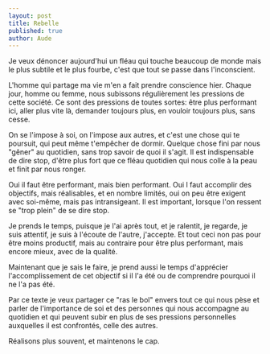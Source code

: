```yaml
---
layout: post
title: Rebelle
published: true
author: Aude
---
```


Je veux dénoncer aujourd'hui un fléau qui touche beaucoup de monde mais le plus subtile et le plus fourbe, c'est que tout se passe dans l'inconscient.

L'homme qui partage ma vie m'en a fait prendre conscience hier. Chaque jour, homme ou femme, nous subissons régulièrement les pressions de cette société. Ce sont des pressions de toutes sortes: être plus performant ici, aller plus vite là, demander toujours plus, en vouloir toujours plus, sans cesse.

On se l'impose à soi, on l'impose aux autres, et c'est une chose qui te poursuit, qui peut même t'empêcher de dormir. Quelque chose fini par nous "gêner" au quotidien, sans trop savoir de quoi il s'agit.
Il est indispensable de dire stop, d'être plus fort que ce fléau quotidien qui nous colle à la peau et finit par nous ronger.

Oui il faut être performant, mais bien performant. Oui l faut accomplir des objectifs, mais réalisables, et en nombre limités, oui on peu être exigent avec soi-même, mais pas intransigeant.
Il est important, lorsque l'on ressent se "trop plein" de se dire stop.

Je prends le temps, puisque je l'ai après tout, et je ralentit,  je regarde, je suis attentif, je suis à l'écoute de l'autre, j'accepte. Et tout ceci non pas pour être moins productif, mais au contraire pour être plus performant, mais encore mieux, avec de la qualité.

Maintenant que je sais le faire, je prend aussi le temps d'apprécier l'accomplissement de cet objectif si il l'a été ou de comprendre pourquoi il ne l'a pas été.

Par ce texte je veux partager ce "ras le bol" envers tout ce qui nous pèse et parler de l'importance de soi et des personnes qui nous accompagne au quotidien et qui peuvent subir en plus de ses pressions personnelles auxquelles il est confrontés, celle des autres.

Réalisons plus souvent, et maintenons le cap.